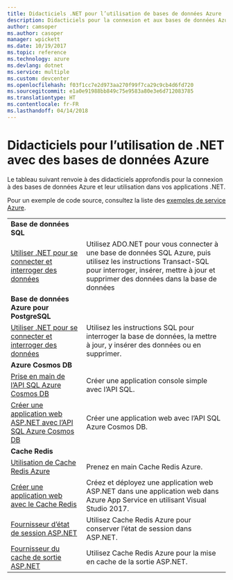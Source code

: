 ```yaml
---
title: Didacticiels .NET pour l’utilisation de bases de données Azure
description: Didacticiels pour la connexion et aux bases de données Azure et leur utilisation dans vos applications .NET.
author: camsoper
ms.author: casoper
manager: wpickett
ms.date: 10/19/2017
ms.topic: reference
ms.technology: azure
ms.devlang: dotnet
ms.service: multiple
ms.custom: devcenter
ms.openlocfilehash: f03f1cc7e2d973aa270f99f7ca29c9cb4d6fd720
ms.sourcegitcommit: e1a0e91988bb849c75e9583a80e3e6d712083785
ms.translationtype: HT
ms.contentlocale: fr-FR
ms.lasthandoff: 04/14/2018
---
```

# <a name="tutorials-for-using-net-with-azure-databases"></a>Didacticiels pour l’utilisation de .NET avec des bases de données Azure

Le tableau suivant renvoie à des didacticiels approfondis pour la connexion à des bases de données Azure et leur utilisation dans vos applications .NET.

Pour un exemple de code source, consultez la liste des [exemples de service Azure](https://azure.microsoft.com/resources/samples/?platform=dotnet).

| | |
|---|---|
| **Base de données SQL** ||
| [Utiliser .NET pour se connecter et interroger des données][1] | Utilisez ADO.NET pour vous connecter à une base de données SQL Azure, puis utilisez les instructions Transact-SQL pour interroger, insérer, mettre à jour et supprimer des données dans la base de données | 
| **Base de données Azure pour PostgreSQL** ||
| [Utiliser .NET pour se connecter et interroger des données][2] | Utilisez les instructions SQL pour interroger la base de données, la mettre à jour, y insérer des données ou en supprimer. | 
| **Azure Cosmos DB** ||
| [Prise en main de l’API SQL Azure Cosmos DB][4] | Créer une application console simple avec l’API SQL. | 
| [Créer une application web ASP.NET avec l’API SQL Azure Cosmos DB][3] | Créer une application web avec l’API SQL Azure Cosmos DB. | 
| **Cache Redis** | |
| [Utilisation de Cache Redis Azure][6] | Prenez en main Cache Redis Azure. |
| [Créer une application web avec le Cache Redis][5] | Créez et déployez une application web ASP.NET dans une application web dans Azure App Service en utilisant Visual Studio 2017.  | 
| [Fournisseur d’état de session ASP.NET][7] | Utilisez Cache Redis Azure pour conserver l’état de session dans ASP.NET.  | 
| [Fournisseur du cache de sortie ASP.NET][8] | Utilisez Cache Redis Azure pour la mise en cache de la sortie ASP.NET.  | 
 

[1]: /azure/sql-database/sql-database-connect-query-dotnet
[2]: /azure/postgresql/connect-csharp
[3]: /azure/cosmos-db/sql-api-dotnet-application
[4]: /azure/cosmos-db/sql-api-get-started
[5]: /azure/redis-cache/cache-web-app-howto
[6]: /azure/redis-cache/cache-dotnet-how-to-use-azure-redis-cache
[7]: /azure/redis-cache/cache-aspnet-session-state-provider
[8]: /azure/redis-cache/cache-aspnet-output-cache-provider
